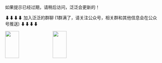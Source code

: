 
如果提示已经过期，请稍后访问，泛泛会更新的！

<!-- <blockquote class="imgur-embed-pub" lang="en" data-id="a/RlPaeuj" data-context="false" ><a href="//imgur.com/a/RlPaeuj"></a></blockquote><script async src="//s.imgur.com/min/embed.js" charset="utf-8"></script> -->

️⬇⬇⬇⬇ 加入泛泛的群聊 (1群满了，请关注公众号，相关群和其他信息会在公众号推送) ⬇⬇⬇⬇

<img src="https://funcoder-assets.s3.ap-east-1.amazonaws.com/wechat.jpg"  width="30%" height="15%"> <img src="https://funcoder-assets.s3.ap-east-1.amazonaws.com/public_channel.JPG"  width="30%" height="15%">